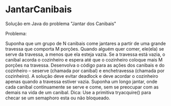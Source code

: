 # JantarCanibais
Solução em Java do problema "Jantar dos Canibais"

Problema:

Suponha que um grupo de N canibais come jantares a partir de uma grande travessa que comporta M porções. Quando alguém quer comer, ele(ela) se serve da travessa, a menos que ela esteja vazia. Se a travessa está vazia, o canibal acorda o cozinheiro e espera até que o cozinheiro coloque mais M porções na travessa. Desenvolva o código para as ações dos canibais e do cozinheiro – seserve (chamada por canibal) e enchetravessa (chamada por cozinheiro). A solução deve evitar deadlock e deve acordar o cozinheiro apenas quando a travessa estiver vazia. Suponha um longo jantar, onde cada canibal continuamente se serve e come, sem se preocupar com as demais na vida de um canibal. Dica: Use a primitiva tryacquire() para checar se um semaphoro esta ou não bloqueado.